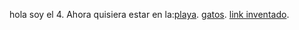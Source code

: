 hola soy el 4.
Ahora quisiera estar en la:[playa](https://www.ecosia.org/images?q=playa).
[gatos](https://www.ecosia.org/images?q=gatos).
[link inventado](https://pauinventaunlink.org/hola/).

